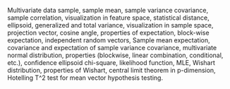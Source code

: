 Multivariate data sample, sample mean, sample variance covariance, sample correlation, visualization in feature space, statistical distance, ellipsoid, generalized and total variance, visualization in sample space, projection vector, cosine angle, properties of expectation, block-wise expectation,  independent random vectors, Sample mean expectation, covariance and expectation of sample variance covariance, multivariate normal distribution, properties (blockwise, linear combination, conditional, etc.), confidence ellipsoid chi-square, likelihood function, MLE, Wishart distribution, properties of Wishart, central limit theorem in p-dimension, Hotelling T^2 test for mean vector hypothesis testing.
